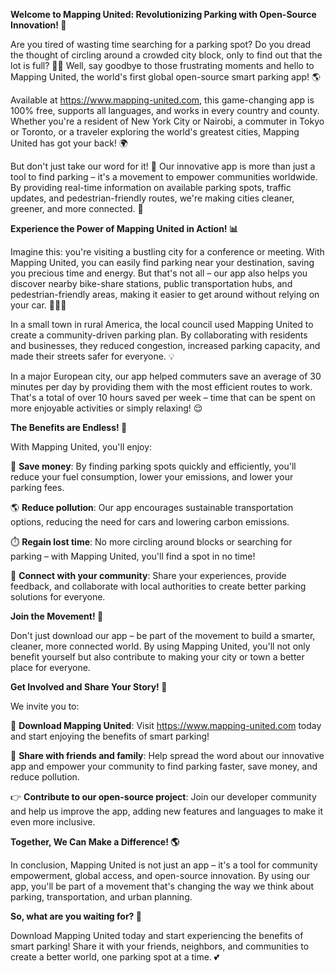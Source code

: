 **Welcome to Mapping United: Revolutionizing Parking with Open-Source Innovation! 🚀**

Are you tired of wasting time searching for a parking spot? Do you dread the thought of circling around a crowded city block, only to find out that the lot is full? 🚗💔 Well, say goodbye to those frustrating moments and hello to Mapping United, the world's first global open-source smart parking app! 🌎

Available at https://www.mapping-united.com, this game-changing app is 100% free, supports all languages, and works in every country and county. Whether you're a resident of New York City or Nairobi, a commuter in Tokyo or Toronto, or a traveler exploring the world's greatest cities, Mapping United has got your back! 🌍

But don't just take our word for it! 🤔 Our innovative app is more than just a tool to find parking – it's a movement to empower communities worldwide. By providing real-time information on available parking spots, traffic updates, and pedestrian-friendly routes, we're making cities cleaner, greener, and more connected. 💚

**Experience the Power of Mapping United in Action! 📊**

Imagine this: you're visiting a bustling city for a conference or meeting. With Mapping United, you can easily find parking near your destination, saving you precious time and energy. But that's not all – our app also helps you discover nearby bike-share stations, public transportation hubs, and pedestrian-friendly areas, making it easier to get around without relying on your car. 🚴‍♀️🚌

In a small town in rural America, the local council used Mapping United to create a community-driven parking plan. By collaborating with residents and businesses, they reduced congestion, increased parking capacity, and made their streets safer for everyone. 💡

In a major European city, our app helped commuters save an average of 30 minutes per day by providing them with the most efficient routes to work. That's a total of over 10 hours saved per week – time that can be spent on more enjoyable activities or simply relaxing! 😌

**The Benefits are Endless! 🤯**

With Mapping United, you'll enjoy:

💸 **Save money**: By finding parking spots quickly and efficiently, you'll reduce your fuel consumption, lower your emissions, and lower your parking fees.

🌎 **Reduce pollution**: Our app encourages sustainable transportation options, reducing the need for cars and lowering carbon emissions.

⏱️ **Regain lost time**: No more circling around blocks or searching for parking – with Mapping United, you'll find a spot in no time!

💬 **Connect with your community**: Share your experiences, provide feedback, and collaborate with local authorities to create better parking solutions for everyone.

**Join the Movement! 🌟**

Don't just download our app – be part of the movement to build a smarter, cleaner, more connected world. By using Mapping United, you'll not only benefit yourself but also contribute to making your city or town a better place for everyone.

**Get Involved and Share Your Story! 📢**

We invite you to:

🤝 **Download Mapping United**: Visit https://www.mapping-united.com today and start enjoying the benefits of smart parking!

💬 **Share with friends and family**: Help spread the word about our innovative app and empower your community to find parking faster, save money, and reduce pollution.

👉 **Contribute to our open-source project**: Join our developer community and help us improve the app, adding new features and languages to make it even more inclusive.

**Together, We Can Make a Difference! 🌎**

In conclusion, Mapping United is not just an app – it's a tool for community empowerment, global access, and open-source innovation. By using our app, you'll be part of a movement that's changing the way we think about parking, transportation, and urban planning.

**So, what are you waiting for? 🚀**

Download Mapping United today and start experiencing the benefits of smart parking! Share it with your friends, neighbors, and communities to create a better world, one parking spot at a time. 💕